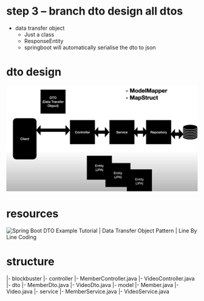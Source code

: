 # step 3 – branch dto design all dtos
- data transfer object
    - Just a class
    - ResponseEntity <DTOClass>
    - springboot will automatically serialise the dto to json

# dto design
![DTOExample](./attachments/dtoExample.png)


# resources
![Spring Boot DTO Example Tutorial | Data Transfer Object Pattern | Line By Line Coding](https://www.youtube.com/watch?v=THv-TI1ZNMk)


# structure

|- blockbuster
    |- controller
        |- MemberController.java
        |- VideoController.java
    |- dto
        |- MemberDto.java
        |- VideoDto.java
    |- model
        |- Member.java
        |- Video.java
    |- service
        |- MemberService.java
        |- VideoService.java
